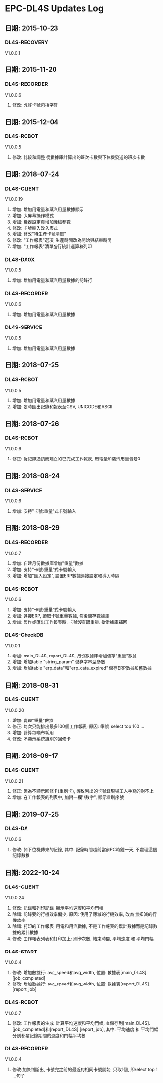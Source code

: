 # EPC-DL4S Updates Log

## 日期: 2015-10-23<br>
### DL4S-RECOVERY <br>
V1.0.0.1 <br>

## 日期: 2015-11-20<br>
### DL4S-RECORDER <br>
V1.0.0.6 <br>
1. 修改: 允許卡號包括字符<br>

## 日期: 2015-12-04<br>
### DL4S-ROBOT <br>
V1.0.0.5 <br>
1. 修改: 比較和調整 從數據庫計算出的班次卡數與下位機發送的班次卡數<br>

## 日期: 2018-07-24<br>
### DL4S-CLIENT <br>
V1.0.0.19 <br>
1. 增加: 增加用電量和蒸汽用量數據顯示<br>
2. 增加: 大屏幕操作模式<br>
3. 增加: 機器設定頁增加機械參數<br>
4. 修改: 卡號輸入改入表式<br>
5. 增加: 修改"待生產卡號清單"<br>
6. 修改: "工作報表"選項, 生產時間改為開始與結束時間<br>
7. 增加: "工作報表"清單進行統計運算和列印<br>

### DL4S-DA0X <br>
V1.0.0.5 <br>
1. 增加: 增加用電量和蒸汽用量數據的記錄行<br>

### DL4S-RECORDER <br>
V1.0.0.6 <br>
1. 增加: 增加用電量和蒸汽用量數據<br>

### DL4S-SERVICE <br>
V1.0.0.5 <br>
1. 增加: 增加用電量和蒸汽用量數據<br>

## 日期: 2018-07-25<br>
### DL4S-ROBOT <br>
V1.0.0.5 <br>
1. 增加: 增加用電量和蒸汽用量數據<br>
2. 增加: 定時匯出記錄和報表至CSV, UNICODE和ASCII<br>

## 日期: 2018-07-26<br>
### DL4S-ROBOT <br>
V1.0.0.6 <br>
1. 修正: 從記錄通訊而建立的已完成工作報表, 用電量和蒸汽用量皆是0<br>

## 日期: 2018-08-24<br>
### DL4S-SERVICE <br>
V1.0.0.6 <br>
1. 增加: 支持"卡號:重量"式卡號輸入<br>

## 日期: 2018-08-29<br>
### DL4S-RECORDER <br>
V1.0.0.7 <br>
1. 增加: 自建月份數據庫增加"重量"數據<br>
2. 增加: 支持"卡號:重量"式卡號輸入<br>
3. 增加: 增加"匯入設定", 設置ERP數據連接設定和導入時隔<br>

### DL4S-ROBOT <br>
V1.0.0.6 <br>
1. 增加: 支持"卡號:重量"式卡號輸入<br>
2. 增加: 連接ERP, 讀取卡號重量數據, 然後儲存數據庫<br>
3. 增加: 製作或匯出工作報表時, 卡號沒有跟重量, 從數據庫補回<br>

### DL4S-CheckDB <br>
V1.0.0.1 <br>
1. 增加: main_DL4S, report_DL4S, 月份數據庫增加儲存"重量"數據<br>
2. 增加: 增加table "string_param" 儲存字串型參數<br>
3. 增加: 增加table "erp_data"和"erp_data_expired" 儲存ERP數據和舊數據<br>

## 日期: 2018-08-31<br>
### DL4S-CLIENT <br>
V1.0.0.20 <br>
1. 增加: 處理"重量"數據<br>
2. 修正: 每次只能排出最多100個工作報表; 原因: 筆誤, select top 100 ...<br>
3. 增加: 計算每噸布耗用<br>
4. 修改: 不顯示系統識別的回修卡<br>

## 日期: 2018-09-17<br>
### DL4S-CLIENT <br>
V1.0.0.21 <br>
1. 修正: 因為不顯示回修卡(重刷卡), 導致列出的卡號跟現場工人手寫的對不上<br>
2. 增加:  在工作報表的列表中, 加附一欄"/數字", 顯示重刷序號<br>

## 日期: 2019-07-25<br>
### DL4S-DA <br>
V1.0.0.6 <br>
1. 修改: 如下位機傳來的記錄, 其中: 記錄時間超前當前PC時鐘一天, 不處理這個記錄數據<br>

## 日期: 2022-10-24<br>
### DL4S-CLIENT <br>
V1.0.0.24 <br>
1. 修改: 記錄和列印記錄, 顯示平均速度和平均門幅
2. 除錯: 記錄要的行機效率偏少, 原因: 使用了應減的行機效率, 改為 無扣減的行機效率
3. 除錯: 打印的工作報表, 用電和用汽數據, 不是工作報表的累計數據而是記錄數據的累計數據
4. 修改: 工作報表列表和打印加上: 刷卡次數, 結束時間, 平均速度 和 平均門幅 

### DL4S-START <br>
V1.0.0.4 <br>
1. 修改: 增加數據行: avg_speed和avg_width, 位置: 數據表[main_DL4S].[job_completed]
2. 修改: 增加數據行: avg_speed和avg_width, 位置: 數據表[report_DL4S].[report_job] 

### DL4S-ROBOT <br>
V1.0.0.7 <br>
1. 修改: 工作報表的生成, 計算平均速度和平均門幅, 並儲存到[main_DL4S].[job_completed]和[report_DL4S].[report_job], 其中: 平均速度 和 平均門幅 分別都是記錄期間的速度和門幅平均數 

### DL4S-RECORDER <br>
V1.0.0.4 <br>
1. 修改:加快判斷出, 卡號完之前的最近的相同卡號開始, 只取1個, 即select top 1 ...句子
